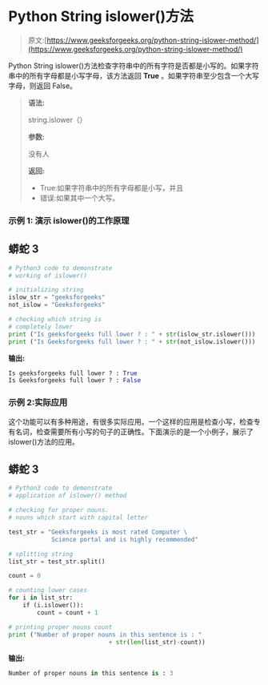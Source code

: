 # Python String islower()方法

> 原文:[https://www.geeksforgeeks.org/python-string-islower-method/](https://www.geeksforgeeks.org/python-string-islower-method/)

Python String islower()方法检查字符串中的所有字符是否都是小写的。如果字符串中的所有字母都是小写字母，该方法返回 **True** 。如果字符串至少包含一个大写字母，则返回 False。

> **语法:**
> 
> string.islower（）
> 
> **参数:**
> 
> 没有人
> 
> **返回:**
> 
> *   True:如果字符串中的所有字母都是小写，并且
> *   错误:如果其中一个大写。

### **示例 1:** 演示 islower()的工作原理

## 蟒蛇 3

```py
# Python3 code to demonstrate
# working of islower()

# initializing string
islow_str = "geeksforgeeks"
not_islow = "Geeksforgeeks"

# checking which string is
# completely lower
print ("Is geeksforgeeks full lower ? : " + str(islow_str.islower()))
print ("Is Geeksforgeeks full lower ? : " + str(not_islow.islower()))
```

**输出:**

```py
Is geeksforgeeks full lower ? : True
Is Geeksforgeeks full lower ? : False
```

### 示例 2:实际应用

这个功能可以有多种用途，有很多实际应用。一个这样的应用是检查小写，检查专有名词，检查需要所有小写的句子的正确性。下面演示的是一个小例子，展示了 islower()方法的应用。

## 蟒蛇 3

```py
# Python3 code to demonstrate
# application of islower() method

# checking for proper nouns.
# nouns which start with capital letter

test_str = "Geeksforgeeks is most rated Computer \
            Science portal and is highly recommended"

# splitting string
list_str = test_str.split()

count = 0

# counting lower cases
for i in list_str:
    if (i.islower()):
        count = count + 1

# printing proper nouns count
print ("Number of proper nouns in this sentence is : "
                            + str(len(list_str)-count))
```

**输出:**

```py
Number of proper nouns in this sentence is : 3
```